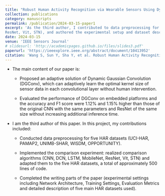 ```yaml
---
title: "Robust Human Activity Recognition via Wearable Sensors Using Dynamic Gaussian Kernel Learning"
collection: publications
category: manuscripts
permalink: /publication/2024-03-15-paper1
excerpt: 'As the third author, I contributed to data preprocessing for five HAR datasets (UCI-HAR, PAMAP2, UNIMB-SHAR, WISDM, OPPORTUNITY), implemented comparative experiments using seven deep learning models (CNN, DCN, LSTM, MobileNet,
ResNet, Vit, STN), and authored the experimental setup and dataset description sections of the paper.'
date: 2024-03-15
venue: 'IEEE Sensors Journal'
# slidesurl: 'http://academicpages.github.io/files/slides3.pdf'
paperurl: 'https://ieeexplore.ieee.org/abstract/document/10413952'
citation: 'Wang S, Sun Y, Sha Y, et al. Robust Human Activity Recognition via Wearable Sensors Using Dynamic Gaussian Kernel Learning[J]. IEEE Sensors Journal, 2024.'
---
```


* The main content of our paper is:

  * Proposed an adaptive solution of Dynamic Gaussian Convolution (DGConv), which can adaptively learn the optimal kernel size of sensor data in each convolutional layer without human intervention.  

  * Evaluated the performance of DGConv on embedded platforms and the accuracy and F1 score were 1.12% and 1.15% higher than those of the original CNN with the same parameters and ResNet of the same size without increasing additional inference time.  

* I am the third author of this paper. In this project, my contributions included:

  * Conducted data preprocessing for five HAR datasets (UCI-HAR, PAMAP2, UNIMB-SHAR, WISDM, OPPORTUNITY).  

  * Implemented the comparison experiment: realized comparison algorithms (CNN, DCN, LSTM, MobileNet, ResNet, Vit, STN) and adapted them to the five HAR datasets, a total of approximately 500 lines of code.

  * Completed the writing parts of the paper (experimental settings including Network Architecture, Training Settings, Evaluation Metrics and detailed description of five main HAR datasets used).
